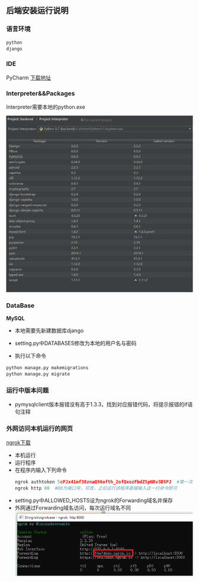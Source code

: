 ## 后端安装运行说明

### 语言环境

```python
python
django
```

### IDE

PyCharm     [下载地址](https://www.jetbrains.com/pycharm/?fromMenu)

### Interpreter&&Packages

Interpreter需要本地的python.exe

![](./img/1.png)

### DataBase

**MySQL**

- 本地需要先新建数据库django

- setting.py中DATABASES修改为本地的用户名与密码

- 执行以下命令
```python
python manage.py makemigrations
python manage.py migrate
```

### 运行中版本问题

- pymysqlclient版本报错没有高于1.3.3，找到对应报错代码，将提示报错的if语句注释

### 外网访问本机运行的网页

[ngrok下载](https://ngrok.com/download)

- 本机运行
- 运行程序
- 在程序内输入下列命令
    ```python
    ngrok authtoken 5cPJx41mf38znaQ96ofth_2ofQxozFbdZ5pNRv3D5PJ  #第一次运行时需
    ngrok http 80  #80为端口号，可改，之后运行该程序直接输入这一行命令即可
    ```
- setting.py中ALLOWED_HOSTS设为ngrok的Forwarding域名并保存
- 外网通过Forwarding域名访问，每次运行域名不同
    ![](./img/2.png)
